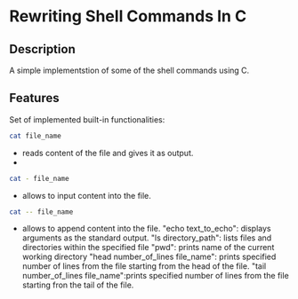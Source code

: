 # Rewriting Shell Commands In C

## Description
A simple implementstion of some of the shell commands using C.

## Features
Set of implemented built-in functionalities:

```bash
cat file_name
```
- reads content of the file and gives it as output.
- 
```bash
cat - file_name
```
 - allows to input content into the file.
```bash
cat -- file_name
```
- allows to append content into the file.
"echo text_to_echo": displays arguments as the standard output.
"ls directory_path": lists files and directories within the specified file
"pwd": prints name of the current working directory
"head number_of_lines file_name": prints specified number of lines from the file starting from the head of the file.
"tail number_of_lines file_name":prints specified number of lines from the file starting fron the tail of the file.



